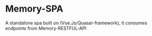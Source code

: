 # Memory-SPA
A standalone spa built on (Vue.Js/Quasar-framework), it consumes endpoints from Memory-RESTFUL-API
